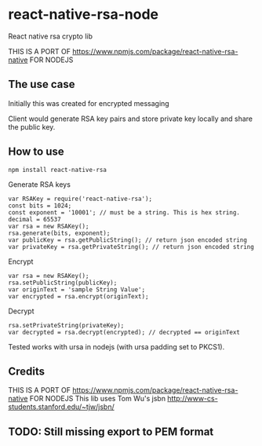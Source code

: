 # react-native-rsa-node
React native rsa crypto lib


THIS IS A PORT OF https://www.npmjs.com/package/react-native-rsa-native FOR NODEJS

## The use case
Initially this was created for encrypted messaging

Client would generate RSA key pairs and store private key locally and share the public key.

## How to use


```
npm install react-native-rsa
```
Generate RSA keys
```
var RSAKey = require('react-native-rsa');
const bits = 1024;
const exponent = '10001'; // must be a string. This is hex string. decimal = 65537
var rsa = new RSAKey();
rsa.generate(bits, exponent);
var publicKey = rsa.getPublicString(); // return json encoded string
var privateKey = rsa.getPrivateString(); // return json encoded string
```

Encrypt

```
var rsa = new RSAKey();
rsa.setPublicString(publicKey);
var originText = 'sample String Value';
var encrypted = rsa.encrypt(originText);
```

Decrypt
```
rsa.setPrivateString(privateKey);
var decrypted = rsa.decrypt(encrypted); // decrypted == originText
```

Tested works with ursa in nodejs (with ursa padding set to PKCS1).

## Credits

THIS IS A PORT OF https://www.npmjs.com/package/react-native-rsa-native FOR NODEJS
This lib uses Tom Wu's jsbn http://www-cs-students.stanford.edu/~tjw/jsbn/

## TODO: Still missing export to PEM format

